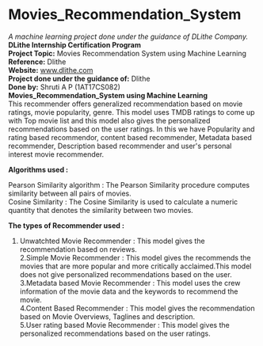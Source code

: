 # Movies_Recommendation_System
<i>A machine learning project done under the guidance of DLithe Company.</i></br>
<b>DLithe Internship Certification Program</b>
</br><b>Project Topic:</b> Movies Recommendation System using Machine Learning</br>
<b>Reference:</b> Dlithe</br>
<b>Website:</b> www.dlithe.com</br>
<b>Project done under the guidance of:</b> Dlithe</br>
<b>Done by:</b> Shruti A P (1AT17CS082)</br>
<b>Movies_Recommendation_System using Machine Learning</b></br>
            This recommender offers generalized recommendation based on movie ratings, movie popularity, genre. This model uses TMDB ratings to come up with Top movie list and this model also gives the personalized recommendations based on the user ratings. In this we have Popularity and rating based recommendor, content based recommender, Metadata based recommender, Description based recommender and  user's personal interest movie recommender.</br>

<b>Algorithms used :</b></br>

Pearson Similarity algorithm :  The Pearson Similarity procedure computes similarity between all pairs of  movies.</br>
Cosine Similarity :  The Cosine Similarity is used to calculate a numeric quantity that denotes the similarity between two movies.</br>

<b>The types of Recommender used :</b> </br>

1. Unwatchted Movie Recommender : This model gives the recommendation based on reviews.</br>
2.Simple Movie Recommender : This model gives the recommends the movies that are more popular and more critically acclaimed.This model does not give personalized recommendations based on the user.</br>
3.Metadata based  Movie Recommender : This model uses the crew information of the movie data and the keywords to recommend the movie.</br>
4.Content Based Recommender :  This model gives the recommendation based on Movie Overviews, Taglines and description.</br>
5.User rating based Movie Recommender :  This model gives the personalized recommendations based on the user ratings.</br>
